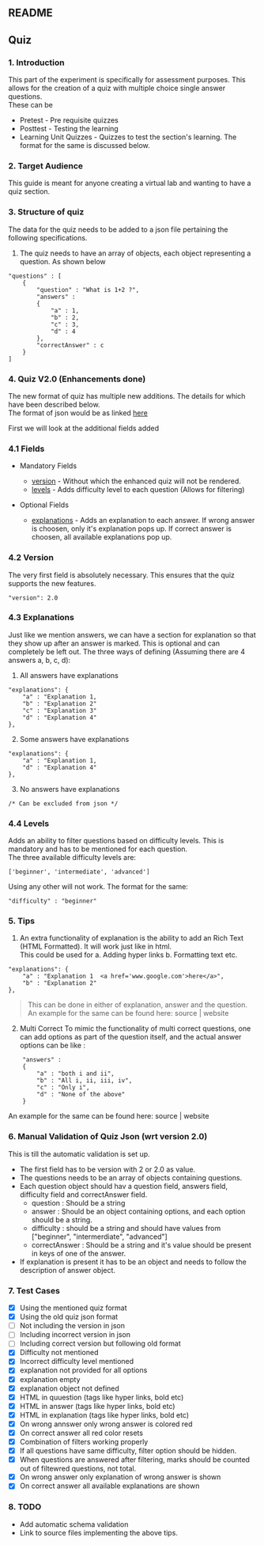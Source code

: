 ## README

## Quiz

### 1. Introduction

This part of the experiment is specifically for assessment purposes. This allows for the creation of a quiz with multiple choice single answer questions.  
These can be

- Pretest - Pre requisite quizzes
- Posttest - Testing the learning
- Learning Unit Quizzes - Quizzes to test the section's learning.
  The format for the same is discussed below.

### 2. Target Audience

This guide is meant for anyone creating a virtual lab and wanting to have a quiz section.

### 3. Structure of quiz

The data for the quiz needs to be added to a json file pertaining the following specifications.

1. The quiz needs to have an array of objects, each object representing a question. As shown below

```
"questions" : [
    {
        "question" : "What is 1+2 ?",
        "answers" :
        {
            "a" : 1,
            "b" : 2,
            "c" : 3,
            "d" : 4
        },
        "correctAnswer" : c
    }
]
```

### 4. Quiz V2.0 (Enhancements done)

The new format of quiz has multiple new additions. The details for which have been described below.  
The format of json would be as linked [here](./pretest.json)

First we will look at the additional fields added

### 4.1 Fields

- Mandatory Fields

  - [version](#42-version) - Without which the enhanced quiz will not be rendered.
  - [levels](#44-levels) - Adds difficulty level to each question (Allows for filtering)

- Optional Fields
  - [explanations](#43-explanations) - Adds an explanation to each answer. If wrong answer is choosen, only it's explanation pops up. If correct answer is choosen, all available explanations pop up.

### 4.2 Version

The very first field is absolutely necessary. This ensures that the quiz supports the new features.

```
"version": 2.0
```

### 4.3 Explanations

Just like we mention answers, we can have a section for explanation so that they show up after an answer is marked. This is optional and can completely be left out. The three ways of defining (Assuming there are 4 answers a, b, c, d):

1. All answers have explanations

```
"explanations": {
    "a" : "Explanation 1,
    "b" : "Explanation 2"
    "c" : "Explanation 3"
    "d" : "Explanation 4"
},
```

2. Some answers have explanations

```
"explanations": {
    "a" : "Explanation 1,
    "d" : "Explanation 4"
},
```

3. No answers have explanations

```
/* Can be excluded from json */
```

### 4.4 Levels

Adds an ability to filter questions based on difficulty levels. This is mandatory and has to be mentioned for each question.  
The three available difficulty levels are:

```
['beginner', 'intermediate', 'advanced']
```

Using any other will not work. The format for the same:

```
"difficulty" : "beginner"
```

### 5. Tips

1. An extra functionality of explanation is the ability to add an Rich Text (HTML Formatted). It will work just like in html.  
   This could be used for
   a. Adding hyper links
   b. Formatting text etc.

```
"explanations": {
    "a" : "Explanation 1  <a href='www.google.com'>here</a>",
    "b" : "Explanation 2"
},
```

> This can be done in either of explanation, answer and the question.
> An example for the same can be found here: source | website

2. Multi Correct
   To mimic the functionality of multi correct questions, one can add options as part of the question itself, and the actual answer options can be like :

```
    "answers" :
    {
        "a" : "both i and ii",
        "b" : "All i, ii, iii, iv",
        "c" : "Only i",
        "d" : "None of the above"
    }
```

An example for the same can be found here: source | website

### 6. Manual Validation of Quiz Json (wrt version 2.0)

This is till the automatic validation is set up.

- The first field has to be version with 2 or 2.0 as value.
- The questions needs to be an array of objects containing questions.
- Each question object should hav a question field, answers field, difficulty field and correctAnswer field.
  - question : Should be a string
  - answer : Should be an object containing options, and each option should be a string.
  - difficulty : should be a string and should have values from ["beginner", "intermerdiate", "advanced"]
  - correctAnswer : Should be a string and it's value should be present in keys of one of the answer.
- If explanation is present it has to be an object and needs to follow the description of answer object.

### 7. Test Cases

- [x] Using the mentioned quiz format
- [x] Using the old quiz json format
- [ ] Not including the version in json
- [ ] Including incorrect version in json
- [ ] Including correct version but following old format
- [x] Difficulty not mentioned
- [x] Incorrect difficulty level mentioned
- [x] explanation not provided for all options
- [x] explanation empty
- [x] explanation object not defined
- [x] HTML in quuestion (tags like hyper links, bold etc)
- [x] HTML in answer (tags like hyper links, bold etc)
- [x] HTML in explanation (tags like hyper links, bold etc)
- [x] On wrong annswer only wrong answer is colored red
- [x] On correct answer all red color resets
- [x] Combination of filters working properly
- [x] If all questions have same difficulty, filter option should be hidden.
- [x] When questions are answered after filtering, marks should be counted out of filtewred questions, not total.
- [x] On wrong answer only explanation of wrong answer is shown
- [x] On correct answer all available explanations are shown

### 8. TODO

- Add automatic schema validation
- Link to source files implementing the above tips.
